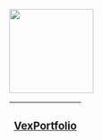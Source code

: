 


<img
  height="150"
  src="https://github-readme-stats.vercel.app/api?username=HeronErin&count_private=true&show_icons=true&custom_title=HeronErin'%20Github%20Status&hide=issues&theme=vision-friendly-dark"
/>

|<h3><a href="https://github.com/HeronErin/VexPortfolio">VexPortfolio</a></h3>|
|--------------|
